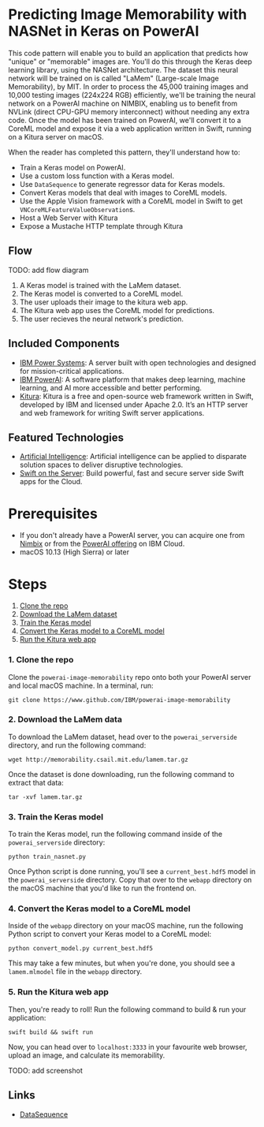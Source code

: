 # Predicting Image Memorability with NASNet in Keras on PowerAI

This code pattern will enable you to build an application that predicts how "unique" or "memorable" images are. You'll do this through the Keras deep learning library, using the NASNet architecture. The dataset this neural network will be trained on is called "LaMem" (Large-scale Image Memorability), by MIT. In order to process the 45,000 training images and 10,000 testing images (224x224 RGB) efficiently, we'll be training the neural network on a PowerAI machine on NIMBIX, enabling us to benefit from NVLink (direct CPU-GPU memory interconnect) without needing any extra code.
Once the model has been trained on PowerAI, we'll convert it to a CoreML model and expose it via a web application written in Swift, running on a Kitura server on macOS.

When the reader has completed this pattern, they'll understand how to:

* Train a Keras model on PowerAI.
* Use a custom loss function with a Keras model.
* Use `DataSequence` to generate regressor data for Keras models.
* Convert Keras models that deal with images to CoreML models.
* Use the Apple Vision framework with a CoreML model in Swift to get `VNCoreMLFeatureValueObservation`s.
* Host a Web Server with Kitura
* Expose a Mustache HTTP template through Kitura

## Flow

TODO: add flow diagram

1. A Keras model is trained with the LaMem dataset.
1. The Keras model is converted to a CoreML model.
1. The user uploads their image to the kitura web app.
1. The Kitura web app uses the CoreML model for predictions.
1. The user recieves the neural network's prediction.

## Included Components

* [IBM Power Systems](https://www-03.ibm.com/systems/power/): A server built with open technologies and designed for mission-critical applications.
* [IBM PowerAI](https://www.ibm.com/ms-en/marketplace/deep-learning-platform): A software platform that makes deep learning, machine learning, and AI more accessible and better performing.
* [Kitura](https://www.kitura.io): Kitura is a free and open-source web framework written in Swift, developed by IBM and licensed under Apache 2.0. It’s an HTTP server and web framework for writing Swift server applications.

## Featured Technologies

* [Artificial Intelligence](https://medium.com/ibm-data-science-experience): Artificial intelligence can be applied to disparate solution spaces to deliver disruptive technologies.
* [Swift on the Server](https://developer.ibm.com/swift/): Build powerful, fast and secure server side Swift apps for the Cloud.

# Prerequisites

* If you don't already have a PowerAI server, you can acquire one from [Nimbix](https://www.nimbix.net/ibm) or from the [PowerAI offering](https://console.bluemix.net/catalog/services/powerai) on IBM Cloud.
* macOS 10.13 (High Sierra) or later

# Steps

1. [Clone the repo](#1-clone-the-repo)
1. [Download the LaMem dataset](#2-download-the-lamem-dataset)
1. [Train the Keras model](#3-train-the-keras-model)
1. [Convert the Keras model to a CoreML model](#4-convert-the-keras-model-to-a-coreml-model)
1. [Run the Kitura web app](#5-run-the-kitura-web-app)

### 1. Clone the repo

Clone the `powerai-image-memorability` repo onto both your PowerAI server and local macOS machine. In a terminal, run:

```
git clone https://www.github.com/IBM/powerai-image-memorability
```

### 2. Download the LaMem data

To download the LaMem dataset, head over to the `powerai_serverside` directory, and run the following command:

```
wget http://memorability.csail.mit.edu/lamem.tar.gz
```

Once the dataset is done downloading, run the following command to extract that data:

```
tar -xvf lamem.tar.gz
```

### 3. Train the Keras model

To train the Keras model, run the following command inside of the `powerai_serverside` directory:

```
python train_nasnet.py
```

Once Python script is done running, you'll see a `current_best.hdf5` model in the `powerai_serverside` directory. Copy that over to the `webapp` directory on the macOS machine that you'd like to run the frontend on.

### 4. Convert the Keras model to a CoreML model

Inside of the `webapp` directory on your macOS machine, run the following Python script to convert your Keras model to a CoreML model:

```
python convert_model.py current_best.hdf5
```

This may take a few minutes, but when you're done, you should see a `lamem.mlmodel` file in the `webapp` directory.

### 5. Run the Kitura web app

Then, you're ready to roll! Run the following command to build & run your application:

```
swift build && swift run
```

Now, you can head over to `localhost:3333` in your favourite web browser, upload an image, and calculate its memorability.

TODO: add screenshot

## Links

* [DataSequence](https://techblog.appnexus.com/a-keras-multithreaded-dataframe-generator-for-millions-of-image-files-84d3027f6f43)
